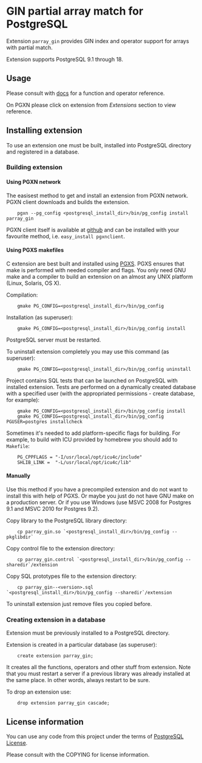 GIN partial array match for PostgreSQL
======================================

Extension `parray_gin` provides GIN index and operator support for arrays with partial match.

Extension supports PostgreSQL 9.1 through 18.

Usage
-----

Please consult with [docs](doc/parray_gin.md) for a function and operator reference.

On PGXN please click on extension from _Extensions_ section to view reference.

Installing extension
--------------------

To use an extension one must be built, installed into PostgreSQL directory
and registered in a database.

### Building extension

#### Using PGXN network

The easisest method to get and install an extension from PGXN network.
PGXN client downloads and builds the extension.

		pgxn --pg_config <postgresql_install_dir>/bin/pg_config install parray_gin

PGXN client itself is available at [github](https://github.com/dvarrazzo/pgxnclient) and
can be installed with your favourite method, i.e. `easy_install pgxnclient`.

#### Using PGXS makefiles

C extension are best built and installed using [PGXS](https://www.postgresql.org/docs/current/extend-pgxs.html).
PGXS ensures that make is performed with needed compiler and flags. You only need GNU make and a compiler to build
an extension on an almost any UNIX platform (Linux, Solaris, OS X).

Compilation:

		gmake PG_CONFIG=<postgresql_install_dir>/bin/pg_config

Installation (as superuser):

		gmake PG_CONFIG=<postgresql_install_dir>/bin/pg_config install

PostgreSQL server must be restarted. 

To uninstall extension completely you may use this command (as superuser):

		gmake PG_CONFIG=<postgresql_install_dir>/bin/pg_config uninstall

Project contains SQL tests that can be launched on PostgreSQL with installed extension.
Tests are performed on a dynamically created database with a specified user (with the 
appropriated permissions - create database, for example):

		gmake PG_CONFIG=<postgresql_install_dir>/bin/pg_config install
		gmake PG_CONFIG=<postgresql_install_dir>/bin/pg_config PGUSER=postgres installcheck

Sometimes it's needed to add platform-specific flags for building. For example,
to build with ICU provided by homebrew you should add to `Makefile`:

		PG_CPPFLAGS = "-I/usr/local/opt/icu4c/include"
		SHLIB_LINK =  "-L/usr/local/opt/icu4c/lib"

#### Manually

Use this method if you have a precompiled extension and do not want to install this with help of PGXS.
Or maybe you just do not have GNU make on a production server.
Or if you use Windows (use MSVC 2008 for Postgres 9.1 and MSVC 2010 for Postgres 9.2).

Copy library to the PostgreSQL library directory:

		cp parray_gin.so `<postgresql_install_dir>/bin/pg_config --pkglibdir` 

Copy control file to the extension directory:
		
		cp parray_gin.control `<postgresql_install_dir>/bin/pg_config --sharedir`/extension

Copy SQL prototypes file to the extension directory:
		
		cp parray_gin--<version>.sql `<postgresql_install_dir>/bin/pg_config --sharedir`/extension

To uninstall extension just remove files you copied before.

### Creating extension in a database

Extension must be previously installed to a PostgreSQL directory.

Extension is created in a particular database (as superuser):

		create extension parray_gin;

It creates all the functions, operators and other stuff from extension.
Note that you must restart a server if a previous library was already installed
at the same place. In other words, always restart to be sure. 

To drop an extension use:

		drop extension parray_gin cascade;


License information
-------------------

You can use any code from this project under the terms of [PostgreSQL License](http://www.postgresql.org/about/licence/).

Please consult with the COPYING for license information.
<!-- vim: set noexpandtab tabstop=4 shiftwidth=4 colorcolumn=80: -->
